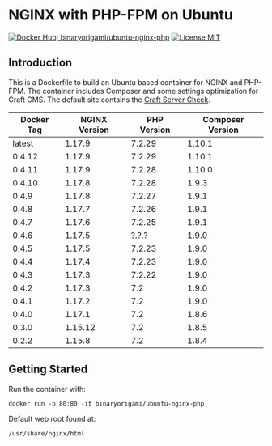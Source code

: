 # NGINX with PHP-FPM on Ubuntu

[![Docker Hub; binaryorigami/ubuntu-nginx-php](https://img.shields.io/badge/docker%20hub-binaryorigami%2Fubuntu--nginx--php-blue.svg?&logo=docker&style=for-the-badge)](https://hub.docker.com/r/binaryorigami/ubuntu-nginx-php) [![License MIT](https://img.shields.io/badge/license-MIT-blue.svg?&style=for-the-badge)](https://github.com/jdsdev/ubuntu-nginx-php/blob/master/LICENSE.md)

## Introduction

This is a Dockerfile to build an Ubuntu based container for NGINX and PHP-FPM. The container includes Composer and some settings optimization for Craft CMS. The default site contains the [Craft Server Check](https://github.com/craftcms/server-check).

| Docker Tag | NGINX Version | PHP Version | Composer Version |
|------------|---------------|-------------|------------------|
| latest     | 1.17.9        | 7.2.29      | 1.10.1           |
| 0.4.12     | 1.17.9        | 7.2.29      | 1.10.1           |
| 0.4.11     | 1.17.9        | 7.2.28      | 1.10.0           |
| 0.4.10     | 1.17.8        | 7.2.28      | 1.9.3            |
| 0.4.9      | 1.17.8        | 7.2.27      | 1.9.1            |
| 0.4.8      | 1.17.7        | 7.2.26      | 1.9.1            |
| 0.4.7      | 1.17.6        | 7.2.25      | 1.9.1            |
| 0.4.6      | 1.17.5        | ?.?.?       | 1.9.0            |
| 0.4.5      | 1.17.5        | 7.2.23      | 1.9.0            |
| 0.4.4      | 1.17.4        | 7.2.23      | 1.9.0            |
| 0.4.3      | 1.17.3        | 7.2.22      | 1.9.0            |
| 0.4.2      | 1.17.3        | 7.2         | 1.9.0            |
| 0.4.1      | 1.17.2        | 7.2         | 1.9.0            |
| 0.4.0      | 1.17.1        | 7.2         | 1.8.6            |
| 0.3.0      | 1.15.12       | 7.2         | 1.8.5            |
| 0.2.2      | 1.15.8        | 7.2         | 1.8.4            |

## Getting Started

Run the container with:

```
docker run -p 80:80 -it binaryorigami/ubuntu-nginx-php
```

Default web root found at:

```
/usr/share/nginx/html
```
